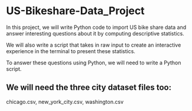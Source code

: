 # US-Bikeshare-Data_Project

In this project, we will write Python code to import US bike share data and answer interesting questions about it by computing descriptive statistics.

We will also write a script that takes in raw input to create an interactive experience in the terminal to present these statistics.

To answer these questions using Python, we will need to write a Python script. 

## We will need the three city dataset files too: 
chicago.csv, new_york_city.csv, washington.csv
